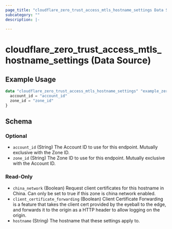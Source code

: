 ```yaml
---
page_title: "cloudflare_zero_trust_access_mtls_hostname_settings Data Source - Cloudflare"
subcategory: ""
description: |-
  
---
```


# cloudflare_zero_trust_access_mtls_hostname_settings (Data Source)



## Example Usage

```terraform
data "cloudflare_zero_trust_access_mtls_hostname_settings" "example_zero_trust_access_mtls_hostname_settings" {
  account_id = "account_id"
  zone_id = "zone_id"
}
```

<!-- schema generated by tfplugindocs -->
## Schema

### Optional

- `account_id` (String) The Account ID to use for this endpoint. Mutually exclusive with the Zone ID.
- `zone_id` (String) The Zone ID to use for this endpoint. Mutually exclusive with the Account ID.

### Read-Only

- `china_network` (Boolean) Request client certificates for this hostname in China. Can only be set to true if this zone is china network enabled.
- `client_certificate_forwarding` (Boolean) Client Certificate Forwarding is a feature that takes the client cert provided by the eyeball to the edge, and forwards it to the origin as a HTTP header to allow logging on the origin.
- `hostname` (String) The hostname that these settings apply to.


